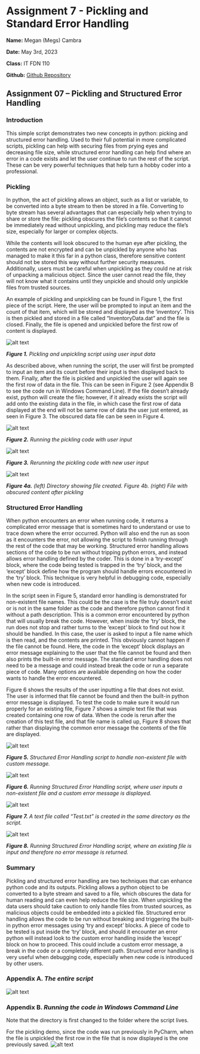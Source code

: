 # Assignment 7 - Pickling and Standard Error Handling

__Name:__ Megan (Megs) Cambra

__Date:__ May 3rd, 2023

__Class:__ IT FDN 110

__Github:__ [Github Repository](https://github.com/mcambra56/IntroToProg-Python-Mod07)


## Assignment 07 – Pickling and Structured Error Handling

### Introduction
This simple script demonstrates two new concepts in python: picking and structured error handling. Used to their full potential in more complicated scripts, pickling can help with securing files from prying eyes and decreasing file size, while structured error handling can help find where an error in a code exists and let the user continue to run the rest of the script. These can be very powerful techniques that help turn a hobby coder into a professional.  

### Pickling
In python, the act of pickling allows an object, such as a list or variable, to be converted into a byte stream to then be stored in a file. Converting to byte stream has several advantages that can especially help when trying to share or store the file: pickling obscures the file’s contents so that it cannot be immediately read without unpickling, and pickling may reduce the file’s size, especially for larger or complex objects. 

While the contents will look obscured to the human eye after pickling, the contents are not encrypted and can be unpickled by anyone who has managed to make it this far in a python class, therefore sensitive content should not be stored this way without further security measures. 
Additionally, users must be careful when unpickling as they could ne at risk of unpacking a malicious object. Since the user cannot read the file, they will not know what it contains until they unpickle and should only unpickle files from trusted sources. 

An example of pickling and unpickling can be found in Figure 1, the first piece of the script. Here, the user will be prompted to input an item and the count of that item, which will be stored and displayed as the ‘inventory’. This is then pickled and stored in a file called “InventoryData.dat” and the file is closed. Finally, the file is opened and unpickled before the first row of content is displayed. 

![alt text](https://github.com/mcambra56/IntroToProg-Python-Mod07/blob/main/docs/Assignment07_Figure1.png "Figure 1")

_**Figure 1.** Pickling and unpickling script using user input data_

As described above, when running the script, the user will first be prompted to input an item and its count before their input is then displayed back to them. Finally, after the file is pickled and unpickled the user will again see the first row of data in the file. This can be seen in Figure 2 (see Appendix B to see the code run in Windows Command Line). If the file doesn’t already exist, python will create the file; however, if it already exists the script will add onto the existing data in the file, in which case the first row of data displayed at the end will not be same row of data the user just entered, as seen in Figure 3. The obscured data file can be seen in Figure 4. 

![alt text](https://github.com/mcambra56/IntroToProg-Python-Mod07/blob/main/docs/Assignment07_Figure2.png "Figure 2")

_**Figure 2.** Running the pickling code with user input_

![alt text](https://github.com/mcambra56/IntroToProg-Python-Mod07/blob/main/docs/Assignment07_Figure3.png "Figure 3")

_**Figure 3.** Rerunning the pickling code with new user input_

![alt text](https://github.com/mcambra56/IntroToProg-Python-Mod07/blob/main/docs/Assignment07_Figure4.png "Figure 4")

_**Figure 4a.** (left) Directory showing file created. Figure 4b. (right) File with obscured content after pickling_

### Structured Error Handling
When python encounters an error when running code, it returns a complicated error message that is sometimes hard to understand or use to trace down where the error occurred. Python will also end the run as soon as it encounters the error, not allowing the script to finish running through the rest of the code that may be working. Structured error handling allows sections of the code to be run without tripping python errors, and instead allows error handling defined by the coder. This is done in a ‘try-except’ block, where the code being tested is trapped in the ‘try’ block, and the ‘except’ block define how the program should handle errors encountered in the ‘try’ block. This technique is very helpful in debugging code, especially when new code is introduced. 

In the script seen in Figure 5, standard error handling is demonstrated for non-existent file names. This could be the case is the file truly doesn’t exist or is not in the same folder as the code and therefore python cannot find it without a path description. This is a common error encountered by python that will usually break the code. However, when inside the ‘try’ block, the run does not stop and rather turns to the ‘except’ block to find out how it should be handled. In this case, the user is asked to input a file name which is then read, and the contents are printed. This obviously cannot happen if the file cannot be found. Here, the code in the ‘except’ block displays an error message explaining to the user that the file cannot be found and then also prints the built-in error message. The standard error handling does not need to be a message and could instead break the code or run a separate piece of code. Many options are available depending on how the coder wants to handle the error encountered. 

Figure 6 shows the results of the user inputting a file that does not exist. The user is informed that file cannot be found and then the built-in python error message is displayed. To test the code to make sure it would run properly for an existing file, Figure 7 shows a simple text file that was created containing one row of data. When the code is rerun after the creation of this test file, and that file name is called up, Figure 8 shows that rather than displaying the common error message the contents of the file are displayed. 

![alt text](https://github.com/mcambra56/IntroToProg-Python-Mod07/blob/main/docs/Assignment07_Figure5.png "Figure 5")

_**Figure 5.** Structured Error Handling script to handle non-existent file with custom message._

![alt text](https://github.com/mcambra56/IntroToProg-Python-Mod07/blob/main/docs/Assignment07_Figure6.png "Figure 6")

_**Figure 6.** Running Structured Error Handling script, where user inputs a non-existent file and a custom error message is displayed._ 

![alt text](https://github.com/mcambra56/IntroToProg-Python-Mod07/blob/main/docs/Assignment07_Figure7.png "Figure 7")

_**Figure 7.** A text file called “Test.txt” is created in the same directory as the script._

![alt text](https://github.com/mcambra56/IntroToProg-Python-Mod07/blob/main/docs/Assignment07_Figure8.png "Figure 8")

_**Figure 8.** Running Structured Error Handling script, where an existing file is input and therefore no error message is returned._

### Summary
Pickling and structured error handling are two techniques that can enhance python code and its outputs. Pickling allows a python object to be converted to a byte stream and saved to a file, which obscures the data for human reading and can even help reduce the file size. When unpickling the data users should take caution to only handle files from trusted sources, as malicious objects could be embedded into a pickled file. 
Structured error handling allows the code to be run without breaking and triggering the built-in python error messages using ‘try and except’ blocks. A piece of code to be tested is put inside the ‘try’ block, and should it encounter an error python will instead look to the custom error handling inside the ‘except’ block on how to proceed. This could include a custom error message, a break in the code or a completely different path. Structured error handling is very useful when debugging code, especially when new code is introduced by other users. 

### Appendix A. _The entire script_
![alt text](https://github.com/mcambra56/IntroToProg-Python-Mod07/blob/main/docs/Assignment07_Figure9.png "Figure 9")

### Appendix B. _Running the code in Windows Command Line_
Note that the directory is first changed to the folder where the script lives. 

For the pickling demo, since the code was run previously in PyCharm, when the file is unpickled the first row in the file that is now displayed is the one previously saved. 
![alt text](https://github.com/mcambra56/IntroToProg-Python-Mod07/blob/main/docs/Assignment07_Figure10.png "Figure 10")
